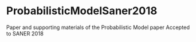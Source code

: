 # ProbabilisticModelSaner2018
Paper and supporting materials of the Probabilistic Model paper Accepted to SANER 2018

